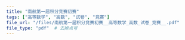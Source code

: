 ```yaml
---
title: "南航第一届积分竞赛初赛"
tags: ["高等数学", "高数", "试卷", "竞赛"]
file_url: "/files/南航第一届积分竞赛初赛__高等数学_高数_试卷_竞赛__.pdf"
file_type: "pdf"  # 去掉点号
---
```




<!-- 文件类型: .pdf -->
<!-- 文件图标: 📄 -->

